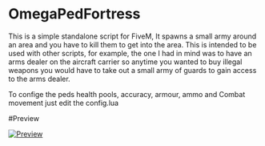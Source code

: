 # OmegaPedFortress
This is a simple standalone script for FiveM, It spawns a small army around an area and you have to kill them to get into the area. This is intended to be used with other scripts, for example, the one I had in mind was to have an arms dealer on the aircraft carrier so anytime you wanted to buy illegal weapons you would have to take out a small army of guards to gain access to the arms dealer.

To confige the peds health pools, accuracy, armour, ammo and Combat movement just edit the config.lua 

#Preview 

[![Preview](https://img.youtube.com/vi/dZvjnGvQ0nI/0.jpg)](https://www.youtube.com/watch?v=dZvjnGvQ0nI)
